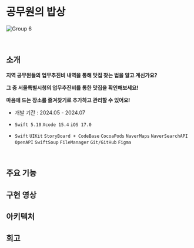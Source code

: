 # 공무원의 밥상

![Group 6](https://github.com/user-attachments/assets/fe5ce496-04a0-40c2-a932-cb132b063fa1)

<br>

## 소개

__지역 공무원들의 업무추진비 내역을 통해 맛집 찾는 법을 알고 계신가요?__

__그 중 서울특별시청의 업무추진비를 통한 맛집을 확인해보세요!__

__마음에 드는 장소를 즐겨찾기로 추가하고 관리할 수 있어요!__

- 개발 기간 : 2024.05 - 2024.07

- `Swift 5.10` `Xcode 15.4` `iOS 17.0`

- `Swift` `UIKit` `StoryBoard + CodeBase` `CocoaPods` `NaverMaps` `NaverSearchAPI` `OpenAPI` `SwiftSoup` `FileManager` `Git/GitHub` `Figma` 

<br>

## 주요 기능

## 구현 영상

## 아키텍처

## 회고
